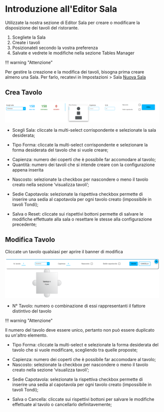 # Introduzione all'Editor Sala

Utilizzate la nostra sezione di Editor Sala per creare o modificare la disposizione dei tavoli del ristorante.

1. <div>Scegliete la Sala</div>

2. <div>Create i tavoli</div>

3. <div>Posizionateli secondo la vostra preferenza</div>

4. <div>Salvate e vedrete le modifiche nella sezione Tables Manager</div>

!!! warning "Attenzione" 
    <div>Per gestire la creazione e la modifica dei tavoli, bisogna prima creare almeno una Sala. Per farlo, recatevi in Impostazioni > Sala [Nuova Sala](../Settings/room.md)</div>

## Crea Tavolo

![NewTable](../../assets/img/imgEditor/nuovoTavolo.png#mobile)

* <div>Scegli Sala: cliccate la multi-select corrispondente e selezionate la sala desiderata;</div>

* Tipo Forma: cliccate la multi-select corrispondente e selezionare la forma desiderata del tavolo che si vuole creare;

* <div>Capienza: numero dei coperti che è possibile far accomodare al tavolo;</div>

* <div>Quantità: numero dei tavoli che si intende creare con la configurazione appena inserita</div>

* Nascosto: selezionate la checkbox per nascondere o meno il tavolo creato nella sezione ‘visualizza tavoli’;

* Sedie Capotavola: selezionate la rispettiva checkbox permette di inserire una sedia al capotavola per ogni tavolo creato (impossibile in tavoli Tondi);

* Salva o Reset: cliccate sui rispettivi bottoni permette di salvare le modifiche effettuate alla sala o resettare le stesse alla configurazione precedente;

## Modifica Tavolo

<div>Cliccate un tavolo qualsiasi per aprire il banner di modifica</div>

![EditTable](../../assets/img/imgEditor/editTable.png#mediumMobile)

* N° Tavolo: numero o combinazione di essi rappresentanti il fattore distintivo del tavolo

!!! warning "Attenzione"
    <div>Il numero del tavolo deve essere unico, pertanto non può essere duplicato su un'altro elemento.</div>

* Tipo Forma: cliccate la multi-select e selezionate la forma desiderata del tavolo che si vuole modificare, scegliendo tra quelle proposte;

* <div>Capienza: numero dei coperti che è possibile far accomodare al tavolo;</div>

* <div>Nascosto: selezionate la checkbox per nascondere o meno il tavolo creato nella sezione ‘visualizza tavoli’;</div>

* Sedie Capotavola: selezionate la rispettiva checkbox permette di inserire una sedia al capotavola per ogni tavolo creato (impossibile in tavoli Tondi);

* Salva o Cancella: cliccate sui rispettivi bottoni per salvare le modifiche effettuate al tavolo o cancellarlo definitavemente;